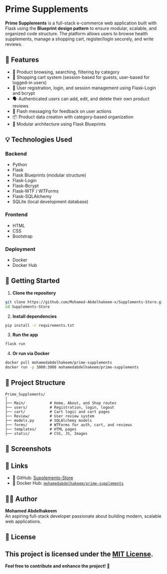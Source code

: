 # Prime Supplements

**Prime Supplements** is a full-stack e-commerce web application built with Flask using the **Blueprint design pattern** to ensure modular, scalable, and organized code structure. The platform allows users to browse health supplements, manage a shopping cart, register/login securely, and write reviews.

## 🧠 Features

- 🛒 Product browsing, searching, filtering by category
- 🧾 Shopping cart system (session-based for guests, user-based for logged-in users)
- 🔐 User registration, login, and session management using Flask-Login and bcrypt
- 🗣️ Authenticated users can add, edit, and delete their own product reviews
- 💬 Flash messaging for feedback on user actions
- 📦 Product data creation with category-based organization
- 📁 Modular architecture using Flask Blueprints

## 💡 Technologies Used

### Backend
- Python
- Flask
- Flask Blueprints (modular structure)
- Flask-Login
- Flask-Bcrypt
- Flask-WTF / WTForms
- Flask-SQLAlchemy
- SQLite (local development database)

### Frontend
- HTML
- CSS
- Bootstrap

### Deployment
- Docker
- Docker Hub

## 🚀 Getting Started

1. **Clone the repository**  
```bash
git clone https://github.com/Mohamed-Abdelhakeem-x/Supplements-Store.git
cd Supplements-Store
```

2. **Install dependencies**  
```bash
pip install -r requirements.txt
```

3. **Run the app**  
```bash
flask run
```

4. **Or run via Docker**  
```bash
docker pull mohamedabdelhakeem/prime-supplements
docker run -p 3000:3000 mohamedabdelhakeem/prime-supplements
```

## 📂 Project Structure

```
Prime_Supplements/
│
├── Main/           # Home, About, and Shop routes
├── users/          # Registration, login, logout
├── cart/           # Cart logic and cart pages
├── Review/         # User review system
├── models.py       # SQLAlchemy models
├── forms/          # WTForms for auth, cart, and reviews
├── templates/      # HTML pages
├── static/         # CSS, JS, Images
```

## 📸 Screenshots



## 🔗 Links

- 🐙 GitHub: [Supplements-Store](https://github.com/Mohamed-Abdelhakeem-x/Supplements-Store)
- 🐳 Docker Hub: [`mohamedabdelhakeem/prime-supplements`](https://hub.docker.com/r/mohamedabdelhakeem/prime-supplements)

## 👨‍💻 Author

**Mohamed Abdelhakeem**  
An aspiring full-stack developer passionate about building modern, scalable web applications.

## 📝 License

This project is licensed under the [MIT License](LICENSE).
---

**Feel free to contribute and enhance the project! 🚀**
